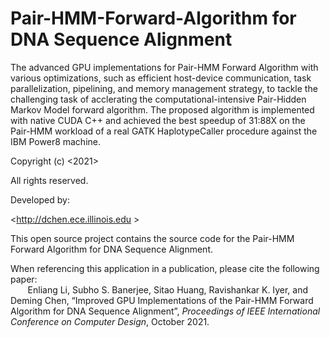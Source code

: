 # Pair-HMM-Forward-Algorithm for DNA Sequence Alignment

The advanced GPU implementations for Pair-HMM Forward Algorithm with various optimizations, such as efficient host-device communication, task parallelization, pipelining, and memory management strategy, to tackle the challenging task of acclerating the computational-intensive Pair-Hidden Markov Model forward algorithm. The proposed algorithm is implemented with native CUDA C++ and achieved the best speedup of 31:88X on the Pair-HMM workload of a real GATK HaplotypeCaller procedure against the IBM Power8 machine.

Copyright (c) <2021>

<University of Illinois at Urbana-Champaign>

All rights reserved.

Developed by:

<http://dchen.ece.illinois.edu >

<University of Illinois at Urbana-Champaign>
  
This open source project contains the source code for the Pair-HMM Forward Algorithm for DNA Sequence Alignment. 
  
When referencing this application in a publication, please cite the following paper: <br />
&nbsp;&nbsp;&nbsp;&nbsp;&nbsp;&nbsp; Enliang Li, Subho S. Banerjee, Sitao Huang, Ravishankar K. Iyer, and Deming Chen, “Improved GPU Implementations of the Pair-HMM Forward Algorithm for DNA Sequence Alignment”, *Proceedings of IEEE International Conference on Computer Design*, October 2021.
